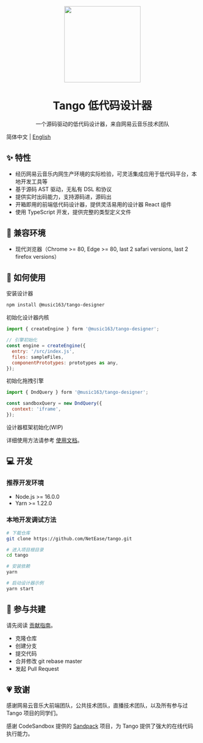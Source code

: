 <p align="center">
  <img width="200" src="https://p6.music.126.net/obj/wonDlsKUwrLClGjCm8Kx/27987950370/5db0/e2e8/5388/3fc184017c2c176642c4a67de45ce766.png" />
</p>

<h1 align="center">Tango 低代码设计器</h1>
<div align="center">

一个源码驱动的低代码设计器，来自网易云音乐技术团队

</div>

简体中文 | [English](/packages/designer/README.md)

## ✨ 特性

- 经历网易云音乐内网生产环境的实际检验，可灵活集成应用于低代码平台，本地开发工具等
- 基于源码 AST 驱动，无私有 DSL 和协议
- 提供实时出码能力，支持源码进，源码出
- 开箱即用的前端低代码设计器，提供灵活易用的设计器 React 组件
- 使用 TypeScript 开发，提供完整的类型定义文件

## 🎯 兼容环境

- 现代浏览器（Chrome >= 80, Edge >= 80, last 2 safari versions, last 2 firefox versions）

## 📄 如何使用

安装设计器

```bash
npm install @music163/tango-designer
```

初始化设计器内核

```js
import { createEngine } form '@music163/tango-designer';

// 引擎初始化
const engine = createEngine({
  entry: '/src/index.js',
  files: sampleFiles,
  componentPrototypes: prototypes as any,
});
```

初始化拖拽引擎

```js
import { DndQuery } form '@music163/tango-designer';

const sandboxQuery = new DndQuery({
  context: 'iframe',
});
```

设计器框架初始化(WIP)

详细使用方法请参考 [使用文档](./#)。

## 💻 开发

### 推荐开发环境

- Node.js >= 16.0.0
- Yarn >= 1.22.0

### 本地开发调试方法

```bash
# 下载仓库
git clone https://github.com/NetEase/tango.git

# 进入项目根目录
cd tango

# 安装依赖
yarn

# 启动设计器示例
yarn start
```

## 🤝 参与共建

请先阅读 [贡献指南](https://docs.github.com/en/get-started/quickstart/contributing-to-projects)。

- 克隆仓库
- 创建分支
- 提交代码
- 合并修改 git rebase master
- 发起 Pull Request

## 💗 致谢

感谢网易云音乐大前端团队，公共技术团队，直播技术团队，以及所有参与过 Tango 项目的同学们。

感谢 CodeSandbox 提供的 [Sandpack](https://sandpack.codesandbox.io/) 项目，为 Tango 提供了强大的在线代码执行能力。
